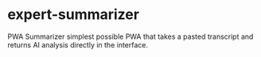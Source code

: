# expert-summarizer
PWA Summarizer
simplest possible PWA that takes a pasted transcript and returns AI analysis directly in the interface.
